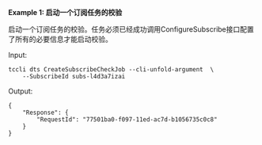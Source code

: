 **Example 1: 启动一个订阅任务的校验**

启动一个订阅任务的校验。任务必须已经成功调用ConfigureSubscribe接口配置了所有的必要信息才能启动校验。

Input: 

```
tccli dts CreateSubscribeCheckJob --cli-unfold-argument  \
    --SubscribeId subs-l4d3a7izai
```

Output: 
```
{
    "Response": {
        "RequestId": "77501ba0-f097-11ed-ac7d-b1056735c0c8"
    }
}
```

